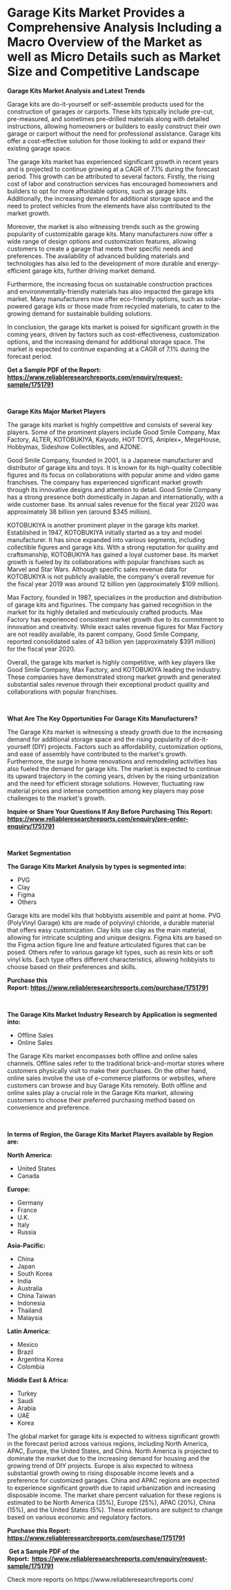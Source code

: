 <p><h1>Garage Kits Market Provides a Comprehensive Analysis Including a Macro Overview of the Market as well as Micro Details such as Market Size and Competitive Landscape</h1></p><p><strong>Garage Kits Market Analysis and Latest Trends</strong></p>
<p><p>Garage kits are do-it-yourself or self-assemble products used for the construction of garages or carports. These kits typically include pre-cut, pre-measured, and sometimes pre-drilled materials along with detailed instructions, allowing homeowners or builders to easily construct their own garage or carport without the need for professional assistance. Garage kits offer a cost-effective solution for those looking to add or expand their existing garage space.</p><p>The garage kits market has experienced significant growth in recent years and is projected to continue growing at a CAGR of 7.1% during the forecast period. This growth can be attributed to several factors. Firstly, the rising cost of labor and construction services has encouraged homeowners and builders to opt for more affordable options, such as garage kits. Additionally, the increasing demand for additional storage space and the need to protect vehicles from the elements have also contributed to the market growth.</p><p>Moreover, the market is also witnessing trends such as the growing popularity of customizable garage kits. Many manufacturers now offer a wide range of design options and customization features, allowing customers to create a garage that meets their specific needs and preferences. The availability of advanced building materials and technologies has also led to the development of more durable and energy-efficient garage kits, further driving market demand.</p><p>Furthermore, the increasing focus on sustainable construction practices and environmentally-friendly materials has also impacted the garage kits market. Many manufacturers now offer eco-friendly options, such as solar-powered garage kits or those made from recycled materials, to cater to the growing demand for sustainable building solutions.</p><p>In conclusion, the garage kits market is poised for significant growth in the coming years, driven by factors such as cost-effectiveness, customization options, and the increasing demand for additional storage space. The market is expected to continue expanding at a CAGR of 7.1% during the forecast period.</p></p>
<p><strong>Get a Sample PDF of the Report:&nbsp; <a href="https://www.reliableresearchreports.com/enquiry/request-sample/1751791">https://www.reliableresearchreports.com/enquiry/request-sample/1751791</a></strong></p>
<p>&nbsp;</p>
<p><strong>Garage Kits Major Market Players</strong></p>
<p><p>The garage kits market is highly competitive and consists of several key players. Some of the prominent players include Good Smile Company, Max Factory, ALTER, KOTOBUKIYA, Kaiyodo, HOT TOYS, Aniplex+, MegaHouse, Hobbymax, Sideshow Collectibles, and AZONE.</p><p>Good Smile Company, founded in 2001, is a Japanese manufacturer and distributor of garage kits and toys. It is known for its high-quality collectible figures and its focus on collaborations with popular anime and video game franchises. The company has experienced significant market growth through its innovative designs and attention to detail. Good Smile Company has a strong presence both domestically in Japan and internationally, with a wide customer base. Its annual sales revenue for the fiscal year 2020 was approximately 38 billion yen (around $345 million).</p><p>KOTOBUKIYA is another prominent player in the garage kits market. Established in 1947, KOTOBUKIYA initially started as a toy and model manufacturer. It has since expanded into various segments, including collectible figures and garage kits. With a strong reputation for quality and craftsmanship, KOTOBUKIYA has gained a loyal customer base. Its market growth is fueled by its collaborations with popular franchises such as Marvel and Star Wars. Although specific sales revenue data for KOTOBUKIYA is not publicly available, the company's overall revenue for the fiscal year 2019 was around 12 billion yen (approximately $109 million).</p><p>Max Factory, founded in 1987, specializes in the production and distribution of garage kits and figurines. The company has gained recognition in the market for its highly detailed and meticulously crafted products. Max Factory has experienced consistent market growth due to its commitment to innovation and creativity. While exact sales revenue figures for Max Factory are not readily available, its parent company, Good Smile Company, reported consolidated sales of 43 billion yen (approximately $391 million) for the fiscal year 2020.</p><p>Overall, the garage kits market is highly competitive, with key players like Good Smile Company, Max Factory, and KOTOBUKIYA leading the industry. These companies have demonstrated strong market growth and generated substantial sales revenue through their exceptional product quality and collaborations with popular franchises.</p></p>
<p>&nbsp;</p>
<p><strong>What Are The Key Opportunities For Garage Kits Manufacturers?</strong></p>
<p><p>The Garage Kits market is witnessing a steady growth due to the increasing demand for additional storage space and the rising popularity of do-it-yourself (DIY) projects. Factors such as affordability, customization options, and ease of assembly have contributed to the market's growth. Furthermore, the surge in home renovations and remodeling activities has also fueled the demand for garage kits. The market is expected to continue its upward trajectory in the coming years, driven by the rising urbanization and the need for efficient storage solutions. However, fluctuating raw material prices and intense competition among key players may pose challenges to the market's growth.</p></p>
<p><strong>Inquire or Share Your Questions If Any Before Purchasing This Report: <a href="https://www.reliableresearchreports.com/enquiry/pre-order-enquiry/1751791">https://www.reliableresearchreports.com/enquiry/pre-order-enquiry/1751791</a></strong></p>
<p>&nbsp;</p>
<p><strong>Market Segmentation</strong></p>
<p><strong>The Garage Kits Market Analysis by types is segmented into:</strong></p>
<p><ul><li>PVG</li><li>Clay</li><li>Figma</li><li>Others</li></ul></p>
<p><p>Garage kits are model kits that hobbyists assemble and paint at home. PVG (PolyVinyl Garage) kits are made of polyvinyl chloride, a durable material that offers easy customization. Clay kits use clay as the main material, allowing for intricate sculpting and unique designs. Figma kits are based on the Figma action figure line and feature articulated figures that can be posed. Others refer to various garage kit types, such as resin kits or soft vinyl kits. Each type offers different characteristics, allowing hobbyists to choose based on their preferences and skills.</p></p>
<p><strong>Purchase this Report:&nbsp;<a href="https://www.reliableresearchreports.com/purchase/1751791">https://www.reliableresearchreports.com/purchase/1751791</a></strong></p>
<p>&nbsp;</p>
<p><strong>The Garage Kits Market Industry Research by Application is segmented into:</strong></p>
<p><ul><li>Offline Sales</li><li>Online Sales</li></ul></p>
<p><p>The Garage Kits market encompasses both offline and online sales channels. Offline sales refer to the traditional brick-and-mortar stores where customers physically visit to make their purchases. On the other hand, online sales involve the use of e-commerce platforms or websites, where customers can browse and buy Garage Kits remotely. Both offline and online sales play a crucial role in the Garage Kits market, allowing customers to choose their preferred purchasing method based on convenience and preference.</p></p>
<p>&nbsp;</p>
<p><strong>In terms of Region, the Garage Kits Market Players available by Region are:</strong></p>
<p>
    <p> <strong> North America: </strong>
        <ul>
            <li>United States</li>
            <li>Canada</li>
        </ul>
        </p> 
    <p> <strong> Europe: </strong>
        <ul>
            <li>Germany</li>
            <li>France</li>
            <li>U.K.</li>
            <li>Italy</li>
            <li>Russia</li>
        </ul>
        </p> 
    <p> <strong> Asia-Pacific: </strong>
        <ul>
            <li>China</li>
            <li>Japan</li>
            <li>South Korea</li>
            <li>India</li>
            <li>Australia</li>
            <li>China Taiwan</li>
            <li>Indonesia</li>
            <li>Thailand</li>
            <li>Malaysia</li>
        </ul>
        </p> 
    <p> <strong> Latin America: </strong>
        <ul>
            <li>Mexico</li>
            <li>Brazil</li>
            <li>Argentina Korea</li>
            <li>Colombia</li>
        </ul>
        </p> 
    <p> <strong> Middle East & Africa: </strong>
        <ul>
            <li>Turkey</li>
            <li>Saudi</li>
            <li>Arabia</li>
            <li>UAE</li>
            <li>Korea</li>
        </ul>
    </p>
    </p>
<p><p>The global market for garage kits is expected to witness significant growth in the forecast period across various regions, including North America, APAC, Europe, the United States, and China. North America is projected to dominate the market due to the increasing demand for housing and the growing trend of DIY projects. Europe is also expected to witness substantial growth owing to rising disposable income levels and a preference for customized garages. China and APAC regions are expected to experience significant growth due to rapid urbanization and increasing disposable income. The market share percent valuation for these regions is estimated to be North America (35%), Europe (25%), APAC (20%), China (15%), and the United States (5%). These estimations are subject to change based on various economic and regulatory factors.</p></p>
<p><strong>Purchase this Report: <a href="https://www.reliableresearchreports.com/purchase/1751791">https://www.reliableresearchreports.com/purchase/1751791</a></strong></p>
<p>&nbsp;<strong>Get a Sample PDF of the Report:&nbsp;&nbsp;<a href="https://www.reliableresearchreports.com/enquiry/request-sample/1751791">https://www.reliableresearchreports.com/enquiry/request-sample/1751791</a></strong></p>
<p><strong></strong></p>
<p>Check more reports on https://www.reliableresearchreports.com/</p>
